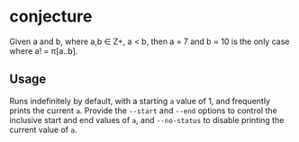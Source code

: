# conjecture
Given a and b, where a,b ∈ Z+, a < b, then a = 7 and b = 10 is the only case where a! = π[a..b].

## Usage
Runs indefinitely by default, with a starting `a` value of 1, and frequently prints the current `a`.
Provide the `--start` and `--end` options to control the inclusive start and end values of `a`, and
`--no-status` to disable printing the current value of `a`.